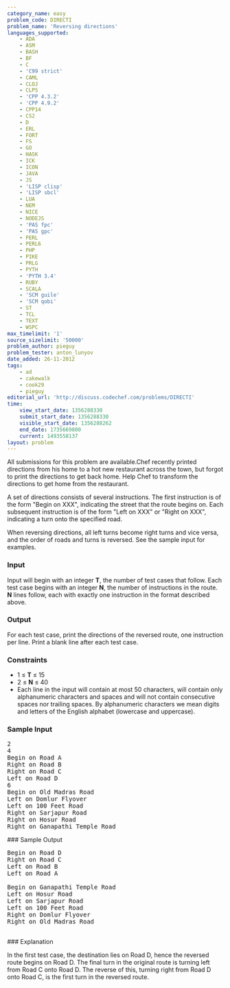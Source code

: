 ```yaml
---
category_name: easy
problem_code: DIRECTI
problem_name: 'Reversing directions'
languages_supported:
    - ADA
    - ASM
    - BASH
    - BF
    - C
    - 'C99 strict'
    - CAML
    - CLOJ
    - CLPS
    - 'CPP 4.3.2'
    - 'CPP 4.9.2'
    - CPP14
    - CS2
    - D
    - ERL
    - FORT
    - FS
    - GO
    - HASK
    - ICK
    - ICON
    - JAVA
    - JS
    - 'LISP clisp'
    - 'LISP sbcl'
    - LUA
    - NEM
    - NICE
    - NODEJS
    - 'PAS fpc'
    - 'PAS gpc'
    - PERL
    - PERL6
    - PHP
    - PIKE
    - PRLG
    - PYTH
    - 'PYTH 3.4'
    - RUBY
    - SCALA
    - 'SCM guile'
    - 'SCM qobi'
    - ST
    - TCL
    - TEXT
    - WSPC
max_timelimit: '1'
source_sizelimit: '50000'
problem_author: pieguy
problem_tester: anton_lunyov
date_added: 26-11-2012
tags:
    - ad
    - cakewalk
    - cook29
    - pieguy
editorial_url: 'http://discuss.codechef.com/problems/DIRECTI'
time:
    view_start_date: 1356288330
    submit_start_date: 1356288330
    visible_start_date: 1356288262
    end_date: 1735669800
    current: 1493558137
layout: problem
---
```

All submissions for this problem are available.Chef recently printed directions from his home to a hot new restaurant across the town, but forgot to print the directions to get back home. Help Chef to transform the directions to get home from the restaurant.

A set of directions consists of several instructions. The first instruction is of the form "Begin on XXX", indicating the street that the route begins on. Each subsequent instruction is of the form "Left on XXX" or "Right on XXX", indicating a turn onto the specified road.

When reversing directions, all left turns become right turns and vice versa, and the order of roads and turns is reversed. See the sample input for examples.

### Input

Input will begin with an integer **T**, the number of test cases that follow. Each test case begins with an integer **N**, the number of instructions in the route. **N** lines follow, each with exactly one instruction in the format described above.

### Output

For each test case, print the directions of the reversed route, one instruction per line. Print a blank line after each test case.

### Constraints

- 1 ≤ **T** ≤ 15
- 2 ≤ **N** ≤ 40
- Each line in the input will contain at most 50 characters, will contain only alphanumeric characters and spaces and will not contain consecutive spaces nor trailing spaces. By alphanumeric characters we mean digits and letters of the English alphabet (lowercase and uppercase).

### Sample Input

<pre>2
4
Begin on Road A
Right on Road B
Right on Road C
Left on Road D
6
Begin on Old Madras Road
Left on Domlur Flyover
Left on 100 Feet Road
Right on Sarjapur Road
Right on Hosur Road
Right on Ganapathi Temple Road
</pre>### Sample Output

<pre>Begin on Road D
Right on Road C
Left on Road B
Left on Road A

Begin on Ganapathi Temple Road
Left on Hosur Road
Left on Sarjapur Road
Left on 100 Feet Road
Right on Domlur Flyover
Right on Old Madras Road

</pre>### Explanation

In the first test case, the destination lies on Road D, hence the reversed route begins on Road D. The final turn in the original route is turning left from Road C onto Road D. The reverse of this, turning right from Road D onto Road C, is the first turn in the reversed route.
